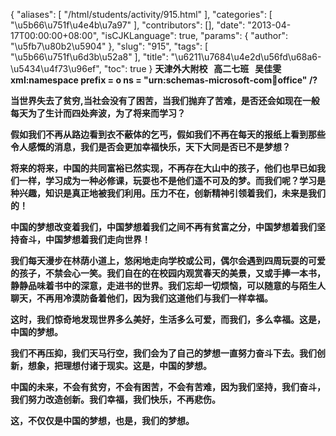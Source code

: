 {
    "aliases": [
        "/html/students/activity/915.html"
    ],
    "categories": [
        "\u5b66\u751f\u4e4b\u7a97"
    ],
    "contributors": [],
    "date": "2013-04-17T00:00:00+08:00",
    "isCJKLanguage": true,
    "params": {
        "author": "\u5fb7\u80b2\u5904"
    },
    "slug": "915",
    "tags": [
        "\u5b66\u751f\u6d3b\u52a8"
    ],
    "title": "\u6211\u7684\u4e2d\u56fd\u68a6-\u5434\u4f73\u96ef",
    "toc": true
}
**天津外大附校   高二七班   吴佳雯xml:namespace prefix = o ns = "urn:schemas-microsoft-com:office:office" /?**

**当世界失去了贫穷,当社会没有了困苦，当我们抛弃了苦难，是否还会如现在一般每天为了生计而四处奔波，为了将来而学习？**

**假如我们不再从路边看到衣不蔽体的乞丐，假如我们不再在每天的报纸上看到那些令人感慨的消息，我们是否会更加幸福快乐，天下大同是否已不是梦想？**

**将来的将来，中国的共同富裕已然实现，不再存在大山中的孩子，他们也早已如我们一样，学习成为一种必修课，玩耍也不是他们遥不可及的梦。而我们呢？学习是种兴趣，知识是真正地被我们利用。压力不在，创新精神引领着我们，未来是我们的！**

**中国的梦想改变着我们，中国梦想着我们之间不再有贫富之分，中国梦想着我们坚持奋斗，中国梦想着我们走向世界！**

**我们每天漫步在林荫小道上，悠闲地走向学校或公司，偶尔会遇到四周玩耍的可爱的孩子，不禁会心一笑。我们自在的在校园内观赏春天的美景，又或手捧一本书，静静品味着书中的深意，走进书的世界。我们忘却一切烦恼，可以随意的与陌生人聊天，不再用冷漠防备着他们，因为我们这道他们与我们一样幸福。**

**这时，我们惊奇地发现世界多么美好，生活多么可爱，而我们，多么幸福。这是，中国的梦想。**

**我们不再压抑，我们天马行空，我们会为了自己的梦想一直努力奋斗下去。我们创新，想象，把理想付诸于现实。这是，中国的梦想。**

**中国的未来，不会有贫穷，不会有困苦，不会有苦难，因为我们坚持，我们奋斗，我们努力改造创新。我们幸福，我们快乐，不再悲伤。**

**这，不仅仅是中国的梦想，也是，我们的梦想。**

